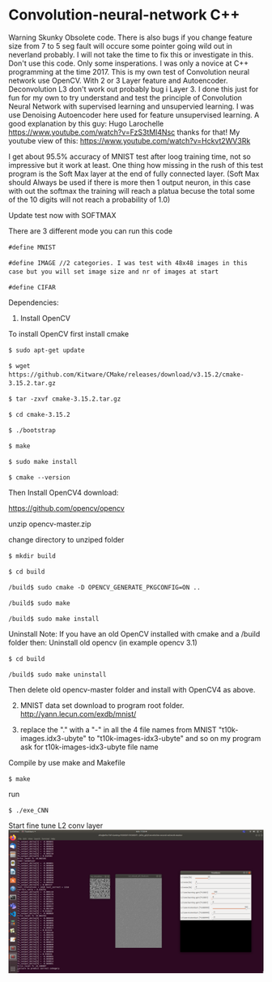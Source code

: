 # Convolution-neural-network C++
Warning Skunky Obsolete code. There is also bugs if you change feature size from 7 to 5 seg fault will occure some pointer going wild out in neverland probably. I will not take the time to fix this or investigate in this. Don't use this code. Only some insperations.
I was only a novice at C++ programming at the time 2017. 
This is my own test of Convolution neural network use OpenCV. With 2 or 3 Layer feature and Autoencoder. Deconvolution L3 don't work out probably bug i Layer 3. 
I done this just for fun for my own to try understand and test the principle of Convolution Neural Network 
with supervised learning and unsupervied learning. I was use Denoising Autoencoder here used for feature unsupervised learning. 
A good explanation by this guy: Hugo Larochelle https://www.youtube.com/watch?v=FzS3tMl4Nsc thanks for that! 
My youtube view of this: https://www.youtube.com/watch?v=Hckvt2WV3Rk

I get about 95.5% accuracy of MNIST test after loog training time, not so impressive but it work at least.
One thing how missing in the rush of this test program is the Soft Max layer at the end of fully connected layer. (Soft Max should Always be used if there is more then 1 output neuron, in this case with out the softmax the training will reach a platua becuse the total some of the 10 digits will not reach a probability of 1.0)

Update test now with SOFTMAX

There are 3 different mode you can run this code

`#define MNIST`

`#define IMAGE //2 categories. I was test with 48x48 images in this case but you will set image size and nr of images at start`

`#define CIFAR` 

Dependencies:

1. Install OpenCV

To install OpenCV
first install 
cmake

`$ sudo apt-get update`

`$ wget https://github.com/Kitware/CMake/releases/download/v3.15.2/cmake-3.15.2.tar.gz`

`$ tar -zxvf cmake-3.15.2.tar.gz`

`$ cd cmake-3.15.2`

`$ ./bootstrap`

`$ make`

`$ sudo make install`

`$ cmake --version`

Then Install OpenCV4
download:

https://github.com/opencv/opencv

unzip opencv-master.zip

change directory to unziped folder

`$ mkdir build`

`$ cd build`

`/build$ sudo cmake -D OPENCV_GENERATE_PKGCONFIG=ON ..` 

`/build$ sudo make`

`/build$ sudo make install`

Uninstall Note: If you have an old OpenCV installed with cmake and a /build folder then:
Uninstall old opencv (in example opencv 3.1)

`$ cd build`

`/build$ sudo make uninstall`

Then delete old opencv-master folder and install with OpenCV4 as above.

2. MNIST data set download to program root folder. http://yann.lecun.com/exdb/mnist/

3. replace the "." with a "-" in all the 4 file names from MNIST "t10k-images.idx3-ubyte" to "t10k-images-idx3-ubyte" and so on
my program ask for t10k-images-idx3-ubyte file name

Compile by use make and Makefile

`$ make`

run

`$ ./exe_CNN`

Start fine tune L2 conv layer
![](Screenshot_3_I_command_finetune_L2.png)

